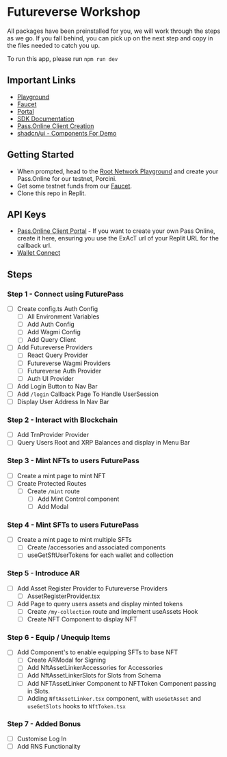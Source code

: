 # Futureverse Workshop

All packages have been preinstalled for you, we will work through the steps as we go. If you fall behind, you can pick up on the next step and copy in the files needed to catch you up.

To run this app, please run `npm run dev`

## Important Links

- [Playground](https://playground.therootnetwork.com/)
- [Faucet](https://faucet.rootnet.cloud/)
- [Portal](https://portal.rootnet.live/)
- [SDK Documentation](https://docs.futureverse.com/dev/)
- [Pass.Online Client Creation](https://login.passonline.cloud/manageclients)
- [shadcn/ui - Components For Demo](https://ui.shadcn.com/docs)

## Getting Started

- When prompted, head to the [Root Network Playground](https://playground.therootnetwork.com/) and create your Pass.Online for our testnet, Porcini.
- Get some testnet funds from our [Faucet](https://faucet.rootnet.cloud/).
- Clone this repo in Replit.

## API Keys

- [Pass.Online Client Portal](https://login.passonline.cloud/manageclients) - If you want to create your own Pass Online, create it here, ensuring you use the ExAcT url of your Replit URL for the callback url.
- [Wallet Connect](https://cloud.reown.com/sign-in)

## Steps

### Step 1 - Connect using FuturePass

- [ ] Create config.ts Auth Config
  - [ ] All Environment Variables
  - [ ] Add Auth Config
  - [ ] Add Wagmi Config
  - [ ] Add Query Client
- [ ] Add Futureverse Providers
  - [ ] React Query Provider
  - [ ] Futureverse Wagmi Providers
  - [ ] Futureverse Auth Provider
  - [ ] Auth UI Provider
- [ ] Add Login Button to Nav Bar
- [ ] Add `/login` Callback Page To Handle UserSession
- [ ] Display User Address In Nav Bar

### Step 2 - Interact with Blockchain

- [ ] Add TrnProvider Provider
- [ ] Query Users Root and XRP Balances and display in Menu Bar

### Step 3 - Mint NFTs to users FuturePass

- [ ] Create a mint page to mint NFT
- [ ] Create Protected Routes
  - [ ] Create `/mint` route
    - [ ] Add Mint Control component
    - [ ] Add Modal

### Step 4 - Mint SFTs to users FuturePass

- [ ] Create a mint page to mint multiple SFTs
  - [ ] Create /accessories and associated components
  - [ ] useGetSftUserTokens for each wallet and collection

### Step 5 - Introduce AR

- [ ] Add Asset Register Provider to Futureverse Providers
  - [ ] AssetRegisterProvider.tsx
- [ ] Add Page to query users assets and display minted tokens
  - [ ] Create `/my-collection` route and implement useAssets Hook
  - [ ] Create NFT Component to display NFT

### Step 6 - Equip / Unequip Items

- [ ] Add Component's to enable equipping SFTs to base NFT
  - [ ] Create ARModal for Signing
  - [ ] Add NftAssetLinkerAccessories for Accessories
  - [ ] Add NftAssetLinkerSlots for Slots from Schema
  - [ ] Add NFTAssetLinker Component to NFTToken Component passing in Slots.
  - [ ] Adding `NftAssetLinker.tsx` component, with `useGetAsset` and `useGetSlots` hooks to `NftToken.tsx`

### Step 7 - Added Bonus

- [ ] Customise Log In
- [ ] Add RNS Functionality
